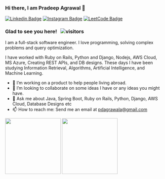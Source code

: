 ### Hi there, I am Pradeep Agrawal 👋

[![Linkedin Badge](https://img.shields.io/badge/-LinkedIn-0e76a8?style=flat-square&logo=Linkedin&logoColor=white)](https://www.linkedin.com/in/pdagrawal/)
[![Instagram Badge](https://img.shields.io/badge/-Instagram-e4405f?style=flat-square&logo=Instagram&logoColor=white)](https://www.instagram.com/pd_agrawal/)
[![LeetCode Badge](https://img.shields.io/badge/-LeetCode-ffa218?style=flat-square&logo=Leetcode&logoColor=white)](https://leetcode.com/pdagrawal/)

### Glad to see you here! &nbsp; ![visitors](https://visitor-badge.laobi.icu/badge?page_id=pdagrawal.pdagrawal)

I am a full-stack software engineer. I love programming, solving complex problems and query optimization.

I have worked with Ruby on Rails, Python and Django, Nodejs, AWS Cloud, MS Azure, Creating REST APIs, and DB designs. These days I have been studying Information Retrieval, Algorithms, Artificial Intelligence, and Machine Learning.

- 🔭 I’m working on a product to help people living abroad.
- 👯 I’m looking to collaborate on some ideas I have or any ideas you might have.
- 💬 Ask me about Java, Spring Boot, Ruby on Rails, Python, Django, AWS Cloud, Database Designs etc
- 📫 How to reach me: Send me an email at pdagrawala@gmail.com

<p>
  <img height="180em" src="https://github-readme-stats.vercel.app/api?username=pdagrawal&show=prs_merged,prs_merged_percentage&show_icons=true&theme=swift" />
  <img height="180em" src="https://github-readme-stats.vercel.app/api/top-langs/?username=pdagrawal&show_icons=true&hide_border=true&layout=compact&langs_count=8&theme=swift"/>
</p>
